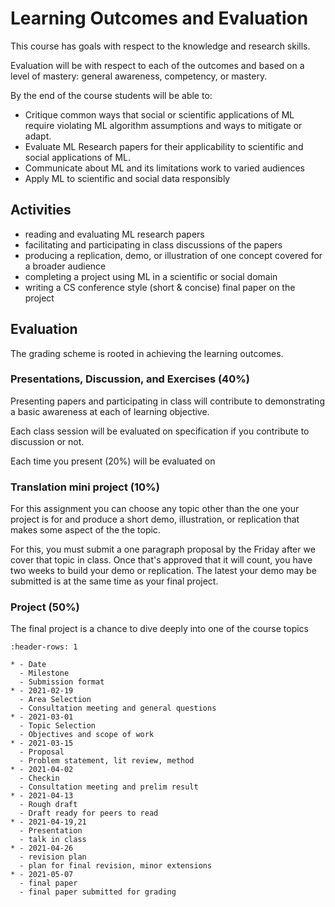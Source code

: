 # Learning Outcomes and Evaluation


This course has goals with respect to the knowledge and research skills.  

Evaluation will be with respect to each of the outcomes and based on a level of mastery: general awareness, competency, or mastery.


By the end of the course students will be able to:
- Critique common ways that social or scientific applications of ML require violating ML algorithm assumptions and ways to mitigate or adapt.
- Evaluate ML Research papers for their applicability to scientific and social applications of ML.
- Communicate about ML and its limitations work to varied audiences
- Apply ML to scientific and social data responsibly



## Activities

- reading and evaluating ML research papers
- facilitating and participating in class discussions of the papers
- producing a replication, demo, or illustration of one concept covered for a broader audience
- completing a project using ML in a scientific or social domain
- writing a CS conference style (short & concise) final paper on the project
<!-- - reflect on methodologies used in this type of research -->

<!-- - joint annotated bibliography -->

## Evaluation

The grading scheme is rooted in achieving the learning outcomes.

### Presentations, Discussion, and Exercises (40%)


Presenting papers and participating in class will contribute to demonstrating a basic awareness at each of learning objective.


Each class session will be evaluated on specification if you contribute to discussion or not.

Each time you present (20%) will be evaluated on



### Translation mini project  (10%)

For this assignment you can choose any topic other than the one your project is for and produce a short demo, illustration, or replication that makes some aspect of the the topic.

For this, you must submit a one paragraph proposal by the Friday after we cover that topic in class.  Once that's approved that it will count, you have two weeks to build your demo or replication. The latest your demo may be submitted is at the same time as your final project.



### Project (50%)

The final project is a chance to dive deeply into one of the course topics


```{list-table}
:header-rows: 1

* - Date
  - Milestone
  - Submission format
* - 2021-02-19
  - Area Selection
  - Consultation meeting and general questions
* - 2021-03-01
  - Topic Selection
  - Objectives and scope of work
* - 2021-03-15
  - Proposal
  - Problem statement, lit review, method
* - 2021-04-02
  - Checkin
  - Consultation meeting and prelim result
* - 2021-04-13
  - Rough draft
  - Draft ready for peers to read
* - 2021-04-19,21
  - Presentation
  - talk in class
* - 2021-04-26
  - revision plan
  - plan for final revision, minor extensions
* - 2021-05-07
  - final paper
  - final paper submitted for grading
```





<!-- Grading of individual items will be on a basis of mastery:
 - 0: not submitted or too incomplete to assess
 - 1: sincere attempt, general awareness of the skill/topic
 - 2: competent, sound understanding, but not too deep of a topic able to complete apply a skill with instruction
 - 3: -->
